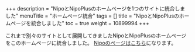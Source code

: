 +++
description = "NipoとNipoPlusのホームページを1つのサイトに統合しました"
menuTitle = "ホームページ統合"
tags = []
title = "NipoとNipoPlusのホームページを統合しました"
toc = true
weight = 10899994
+++

これまで別々のサイトとして展開してきましたNipoとNipoPlusのホームページをこのホームページに統合しました。
[Nipoのページはこちら](/old/)になります。
